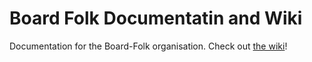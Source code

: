 # Board Folk Documentatin and Wiki

Documentation for the Board-Folk organisation. Check out [the wiki](https://github.com/Board-Folk/doc/wiki)!
